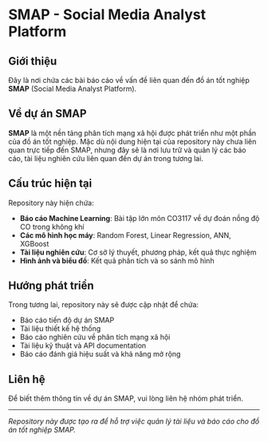 # SMAP - Social Media Analyst Platform

## Giới thiệu

Đây là nơi chứa các bài báo cáo về vấn đề liên quan đến đồ án tốt nghiệp **SMAP** (Social Media Analyst Platform).

## Về dự án SMAP

**SMAP** là một nền tảng phân tích mạng xã hội được phát triển như một phần của đồ án tốt nghiệp. Mặc dù nội dung hiện tại của repository này chưa liên quan trực tiếp đến SMAP, nhưng đây sẽ là nơi lưu trữ và quản lý các báo cáo, tài liệu nghiên cứu liên quan đến dự án trong tương lai.

## Cấu trúc hiện tại

Repository này hiện chứa:

- **Báo cáo Machine Learning**: Bài tập lớn môn CO3117 về dự đoán nồng độ CO trong không khí
- **Các mô hình học máy**: Random Forest, Linear Regression, ANN, XGBoost
- **Tài liệu nghiên cứu**: Cơ sở lý thuyết, phương pháp, kết quả thực nghiệm
- **Hình ảnh và biểu đồ**: Kết quả phân tích và so sánh mô hình

## Hướng phát triển

Trong tương lai, repository này sẽ được cập nhật để chứa:

- Báo cáo tiến độ dự án SMAP
- Tài liệu thiết kế hệ thống
- Báo cáo nghiên cứu về phân tích mạng xã hội
- Tài liệu kỹ thuật và API documentation
- Báo cáo đánh giá hiệu suất và khả năng mở rộng

## Liên hệ

Để biết thêm thông tin về dự án SMAP, vui lòng liên hệ nhóm phát triển.

---

*Repository này được tạo ra để hỗ trợ việc quản lý tài liệu và báo cáo cho đồ án tốt nghiệp SMAP.*
